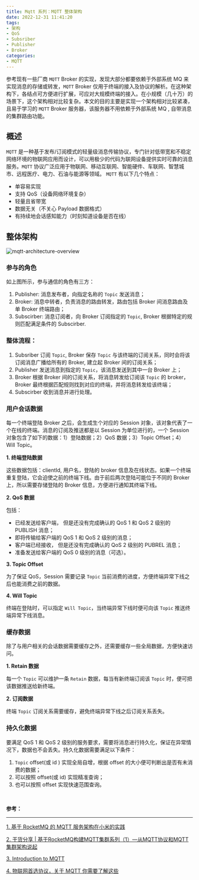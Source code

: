 ```yaml
---
title: Mqtt 系列：MQTT 整体架构
date: 2022-12-31 11:41:20
tags:
- 架构
- QoS
- Subsriber
- Publisher
- Broker
categories:
- MQTT
---
```


参考现有一些厂商 `MQTT` Broker 的实现，发现大部分都要依赖于外部系统 MQ 来实现消息的存储或转发，`MQTT` Broker 仅用于终端的接入及协议的解析。在这种架构下，各结点可方便进行扩展，可应对大规模终端的接入。在小规模（几十万）的场景下，这个架构相对比较复杂。本文的目的主要是实现一个架构相对比较紧凑，且易于学习的 `MQTT` Broker 服务器，该服务器不用依赖于外部系统 MQ , 自带消息的集群路由功能。 

<!-- more -->

## 概述

`MQTT` 是一种基于发布/订阅模式的轻量级消息传输协议，专门针对低带宽和不稳定网络环境的物联网应用而设计，可以用极少的代码为联网设备提供实时可靠的消息服务。`MQTT` 协议广泛应用于物联网、移动互联网、智能硬件、车联网、智慧城市、远程医疗、电力、石油与能源等领域。
`MQTT` 有以下几个特点：
- 单容易实现
- 支持 QoS（设备网络环境复杂）
- 轻量且省带宽
- 数据无关（不关心 Payload 数据格式）
- 有持续地会话感知能力（时刻知道设备是否在线）

## 整体架构

![mqtt-architecture-overview](/images/mqtt/mqtt-architecture-overview.jpg "mqtt-architecture-overview")

### 参与的角色

如上图所示，参与通信的角色有三方：
1. Publisher: 消息发布者，向指定名称的 `Topic` 发送消息； 
2. Broker: 消息中转者，负责消息的路由转发，路由包括 Broker 间消息路由及单 Broker 终端路由；
3. Subscirber: 消息订阅者，向 Broker 订阅指定的 `Topic`, Broker 根据特定的规则匹配满足条件的 Subscirber.

### 整体流程：
1. Subsriber 订阅 `Topic`, Broker 保存 `Topic` 与该终端的订阅关系，同时会将该订阅消息广播给所有的 Broker, 建立起 Broker 间的订阅关系；
2. Publisher 发送消息到指定的 `Topic`，该消息发送到其中一台 Broker 上；
3. Broker 根据 Broker 间的订阅关系，将消息转发给订阅该 `Topic` 的 broker，Broker 最终根据匹配规则找到对应的终端，并将消息转发给该终端；
4. Subscirber 收到消息并进行处理。

### 用户会话数据

每一个终端登陆 Broker 之后，会生成生个对应的 Session 对象，该对象代表了一个在线的终端。消息的订阅及推送都是以 Session 为单位进行的，一个 Session 对象包含了如下的数据：1）登陆数据；2）QoS 数据；3）Topic Offset；4）Will Topic。

**1. 终端登陆数据**

这些数据包括：clientId, 用户名，登陆的 broker 信息及在线状态。如果一个终端重复登陆，它会迫使之前的终端下线。由于前后两次登陆可能位于不同的 Broker 上，所以需要存储登陆的 Broker 信息，方便进行通知其终端下线。

**2. QoS 数据**

包括：
- 已经发送给客户端， 但是还没有完成确认的 QoS 1 和 QoS 2 级别的 PUBLISH 消息；
- 即将传输给客户端的 QoS 1 和 QoS 2 级别的消息；
- 客户端已经接收， 但是还没有完成确认的 QoS 2 级别的 PUBREL 消息；
- 准备发送给客户端的 QoS 0 级别的消息（可选）。

**3. Topic Offset**

为了保证 QoS，Session 需要记录 `Topic` 当前消费的进度，方便终端异常下线之后也能消费之前的数据。


**4. Will Topic**

终端在登陆时，可以指定 `Will Topic`，当终端异常下线时便可向该 `Topic` 推送终端异常下线消息。 

### 缓存数据

除了与用户相关的会话数据需要缓存之外，还需要缓存一些全局数据，方便快速访问。

**1. Retain 数据**

每一个 `Topic` 可以维护一条 `Retain` 数据，每当有新终端订阅该 `Topic` 时，便可把该数据推送给新终端。

**2. 订阅数据**

终端 `Topic` 订阅关系需要缓存，避免终端异常下线之后订阅关系丢失。

### 持久化数据

要满足 QoS 1 和 QoS 2 级别的服务要求，需要将消息进行持久化，保证在异常情况下，数据也不会丢失。持久化数据需要满足以下条件：
1. `Topic` offset(或 id ) 实现全局自增，根据 offset 的大小便可判断出是否有未消费的数据；
2. 可以按照 offset(或 id) 实现精准查询；
3. 也可以按照 offset 实现快速范围查询。

</br>

**参考：**

----
[1]:https://mp.weixin.qq.com/s?__biz=Mzg2NDcxMzgzMA==&mid=2247485615&idx=1&sn=da584abbf1ced2e6cedbaa74bc219221&chksm=ce6465a6f913ecb080b28307f0e0a60abac175535d3b92289dd7c44ffc27d7fa5a017d15d34a&token=414245110&lang=zh_CN#rd
[2]:https://mp.weixin.qq.com/s/Fd92fkl5ZwQ0ZQDvLtQZ5A
[3]:https://www.hivemq.com/blog/how-to-get-started-with-mqtt/
[4]:https://www.emqx.com/zh/blog/what-is-the-mqtt-protocol


[1. 基于 RocketMQ 的 MQTT 服务架构在小米的实践][1]

[2. 干货分享 | 基于RocketMQ构建MQTT集群系列（1）—从MQTT协议和MQTT集群架构说起][2]

[3. Introduction to MQTT][3]

[4. 物联网首选协议，关于 MQTT 你需要了解这些][4]
